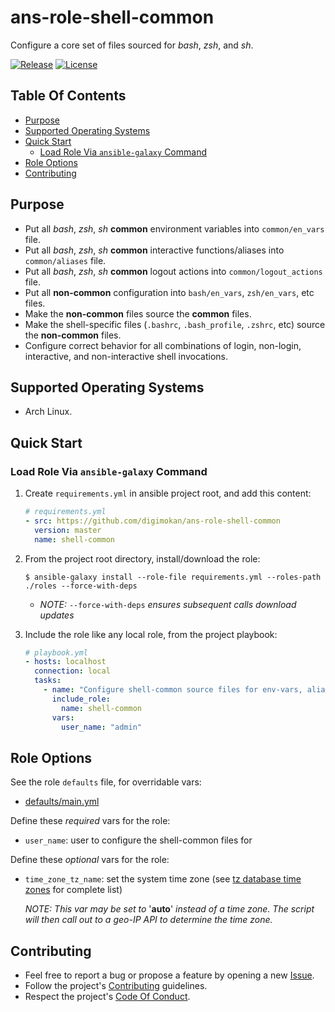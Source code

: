 # ans-role-shell-common

Configure a core set of files sourced for _bash_, _zsh_, and _sh_.

[![Release](https://img.shields.io/github/release/digimokan/ans-role-shell-common.svg?label=release)](https://github.com/digimokan/ans-role-shell-common/releases/latest "Latest Release Notes")
[![License](https://img.shields.io/badge/license-MIT-blue.svg?label=license)](LICENSE.md "Project License")

## Table Of Contents

* [Purpose](#purpose)
* [Supported Operating Systems](#supported-operating-systems)
* [Quick Start](#quick-start)
    * [Load Role Via `ansible-galaxy` Command](#load-role-via-ansible-galaxy-command)
* [Role Options](#role-options)
* [Contributing](#contributing)

## Purpose

* Put all _bash_, _zsh_, _sh_ __common__ environment variables into
  `common/en_vars` file.
* Put all _bash_, _zsh_, _sh_ __common__ interactive functions/aliases into
  `common/aliases` file.
* Put all _bash_, _zsh_, _sh_ __common__ logout actions into
  `common/logout_actions` file.
* Put all __non-common__ configuration into `bash/en_vars`, `zsh/en_vars`, etc
  files.
* Make the __non-common__ files source the __common__ files.
* Make the shell-specific files (`.bashrc`, `.bash_profile`, `.zshrc`, etc)
  source the __non-common__ files.
* Configure correct behavior for all combinations of login, non-login,
  interactive, and non-interactive shell invocations.

## Supported Operating Systems

* Arch Linux.

## Quick Start

### Load Role Via `ansible-galaxy` Command

1. Create `requirements.yml` in ansible project root, and add this content:

   ```yaml
   # requirements.yml
   - src: https://github.com/digimokan/ans-role-shell-common
     version: master
     name: shell-common
   ```

2. From the project root directory, install/download the role:

   ```shell
   $ ansible-galaxy install --role-file requirements.yml --roles-path ./roles --force-with-deps
   ```

   * _NOTE:_ `--force-with-deps` _ensures subsequent calls download updates_

3. Include the role like any local role, from the project playbook:

   ```yaml
   # playbook.yml
   - hosts: localhost
     connection: local
     tasks:
       - name: "Configure shell-common source files for env-vars, aliases"
         include_role:
           name: shell-common
         vars:
           user_name: "admin"
   ```

## Role Options

See the role `defaults` file, for overridable vars:

  * [defaults/main.yml](../defaults/main.yml)

Define these _required_ vars for the role:

  * `user_name`: user to configure the shell-common files for

Define these _optional_ vars for the role:

  * `time_zone_tz_name`: set the system time zone
    (see [tz database time zones](https://en.wikipedia.org/wiki/List_of_tz_database_time_zones)
    for complete list)

    _NOTE: This var may be set to_ '__auto__' _instead of a time zone. The
           script will then call out to a geo-IP API to determine the time
           zone._

## Contributing

* Feel free to report a bug or propose a feature by opening a new
  [Issue](https://github.com/digimokan/ans-role-shell-common/issues).
* Follow the project's [Contributing](CONTRIBUTING.md) guidelines.
* Respect the project's [Code Of Conduct](CODE_OF_CONDUCT.md).

